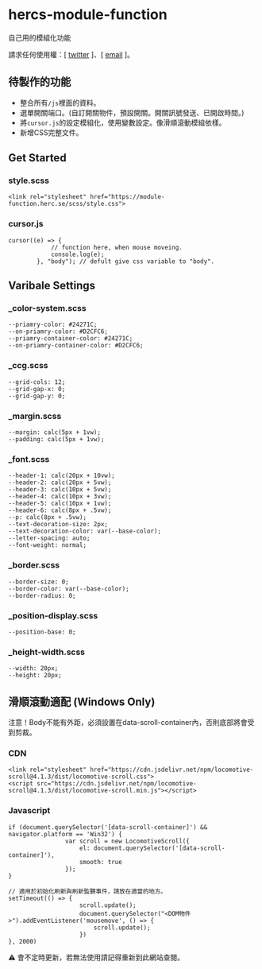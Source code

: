 # hercs-module-function
自己用的模組化功能

請求任何使用權：[ [twitter](https://twitter.com/HERC_SE/) ]、[ [email](mailto:hi@herc.se) ]。

## 待製作的功能
- 整合所有``/js``裡面的資料。
- 選單開關端口。(自訂開關物件，預設開關。開關訊號發送、已開啟時間。)
- 將``cursor.js``的設定模組化，使用變數設定。像滑順滾動模組依樣。
- 新增CSS完整文件。

## Get Started

### style.scss

```
<link rel="stylesheet" href="https://module-function.herc.se/scss/style.css">
```

### cursor.js

```
cursor((e) => {
            // function here, when mouse moveing.
            console.log(e);
        }, "body"); // defult give css variable to "body".
```

## Varibale Settings
### _color-system.scss
```
--priamry-color: #24271C;
--on-priamry-color: #D2CFC6;
--priamry-container-color: #24271C;
--on-priamry-container-color: #D2CFC6;
```
### _ccg.scss
```
--grid-cols: 12;
--grid-gap-x: 0;
--grid-gap-y: 0;
```
### _margin.scss
```
--margin: calc(5px + 1vw);
--padding: calc(5px + 1vw);
```
### _font.scss
```
--header-1: calc(20px + 10vw);
--header-2: calc(20px + 5vw);
--header-3: calc(10px + 5vw);
--header-4: calc(10px + 3vw);
--header-5: calc(10px + 1vw);
--header-6: calc(8px + .5vw);
--p: calc(8px + .5vw);
--text-decoration-size: 2px;
--text-decoration-color: var(--base-color);
--letter-spacing: auto;
--font-weight: normal;
```
### _border.scss
```
--border-size: 0;
--border-color: var(--base-color);
--border-radius: 0;
```
### _position-display.scss
```
--position-base: 0;
```
### _height-width.scss
```
--width: 20px;
--height: 20px;
```

## 滑順滾動適配 (Windows Only)

注意！Body不能有外距，必須設置在data-scroll-container內，否則底部將會受到剪裁。

### CDN
```
<link rel="stylesheet" href="https://cdn.jsdelivr.net/npm/locomotive-scroll@4.1.3/dist/locomotive-scroll.css">
<script src="https://cdn.jsdelivr.net/npm/locomotive-scroll@4.1.3/dist/locomotive-scroll.min.js"></script>
```

### Javascript
```
if (document.querySelector('[data-scroll-container]') && navigator.platform == 'Win32') {
                var scroll = new LocomotiveScroll({
                    el: document.querySelector('[data-scroll-container]'),
                    smooth: true
                });
}

// 適用於初始化刷新與刷新監聽事件，請放在適當的地方。
setTimeout(() => {
                    scroll.update();
                    document.querySelector("<DOM物件>").addEventListener('mousemove', () => {
                        scroll.update();
                    })
}, 2000)
```

⚠ 會不定時更新，若無法使用請記得重新到此網站查閱。
